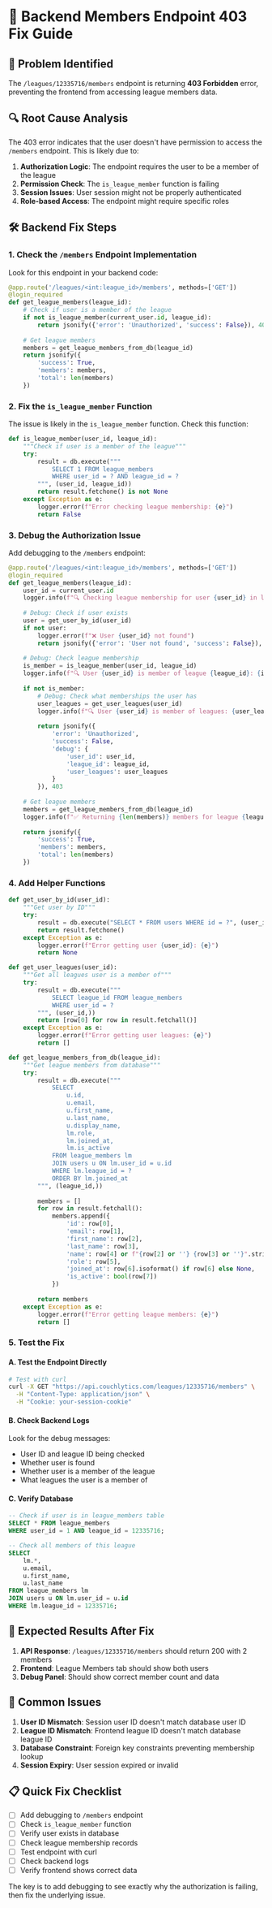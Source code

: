 # 🔧 Backend Members Endpoint 403 Fix Guide

## 🚨 Problem Identified
The `/leagues/12335716/members` endpoint is returning **403 Forbidden** error, preventing the frontend from accessing league members data.

## 🔍 Root Cause Analysis

The 403 error indicates that the user doesn't have permission to access the `/members` endpoint. This is likely due to:

1. **Authorization Logic**: The endpoint requires the user to be a member of the league
2. **Permission Check**: The `is_league_member` function is failing
3. **Session Issues**: User session might not be properly authenticated
4. **Role-based Access**: The endpoint might require specific roles

## 🛠️ Backend Fix Steps

### 1. Check the `/members` Endpoint Implementation

Look for this endpoint in your backend code:

```python
@app.route('/leagues/<int:league_id>/members', methods=['GET'])
@login_required
def get_league_members(league_id):
    # Check if user is a member of the league
    if not is_league_member(current_user.id, league_id):
        return jsonify({'error': 'Unauthorized', 'success': False}), 403
    
    # Get league members
    members = get_league_members_from_db(league_id)
    return jsonify({
        'success': True,
        'members': members,
        'total': len(members)
    })
```

### 2. Fix the `is_league_member` Function

The issue is likely in the `is_league_member` function. Check this function:

```python
def is_league_member(user_id, league_id):
    """Check if user is a member of the league"""
    try:
        result = db.execute("""
            SELECT 1 FROM league_members 
            WHERE user_id = ? AND league_id = ?
        """, (user_id, league_id))
        return result.fetchone() is not None
    except Exception as e:
        logger.error(f"Error checking league membership: {e}")
        return False
```

### 3. Debug the Authorization Issue

Add debugging to the `/members` endpoint:

```python
@app.route('/leagues/<int:league_id>/members', methods=['GET'])
@login_required
def get_league_members(league_id):
    user_id = current_user.id
    logger.info(f"🔍 Checking league membership for user {user_id} in league {league_id}")
    
    # Debug: Check if user exists
    user = get_user_by_id(user_id)
    if not user:
        logger.error(f"❌ User {user_id} not found")
        return jsonify({'error': 'User not found', 'success': False}), 404
    
    # Debug: Check league membership
    is_member = is_league_member(user_id, league_id)
    logger.info(f"🔍 User {user_id} is member of league {league_id}: {is_member}")
    
    if not is_member:
        # Debug: Check what memberships the user has
        user_leagues = get_user_leagues(user_id)
        logger.info(f"🔍 User {user_id} is member of leagues: {user_leagues}")
        
        return jsonify({
            'error': 'Unauthorized', 
            'success': False,
            'debug': {
                'user_id': user_id,
                'league_id': league_id,
                'user_leagues': user_leagues
            }
        }), 403
    
    # Get league members
    members = get_league_members_from_db(league_id)
    logger.info(f"✅ Returning {len(members)} members for league {league_id}")
    
    return jsonify({
        'success': True,
        'members': members,
        'total': len(members)
    })
```

### 4. Add Helper Functions

```python
def get_user_by_id(user_id):
    """Get user by ID"""
    try:
        result = db.execute("SELECT * FROM users WHERE id = ?", (user_id,))
        return result.fetchone()
    except Exception as e:
        logger.error(f"Error getting user {user_id}: {e}")
        return None

def get_user_leagues(user_id):
    """Get all leagues user is a member of"""
    try:
        result = db.execute("""
            SELECT league_id FROM league_members 
            WHERE user_id = ?
        """, (user_id,))
        return [row[0] for row in result.fetchall()]
    except Exception as e:
        logger.error(f"Error getting user leagues: {e}")
        return []

def get_league_members_from_db(league_id):
    """Get league members from database"""
    try:
        result = db.execute("""
            SELECT 
                u.id,
                u.email,
                u.first_name,
                u.last_name,
                u.display_name,
                lm.role,
                lm.joined_at,
                lm.is_active
            FROM league_members lm
            JOIN users u ON lm.user_id = u.id
            WHERE lm.league_id = ?
            ORDER BY lm.joined_at
        """, (league_id,))
        
        members = []
        for row in result.fetchall():
            members.append({
                'id': row[0],
                'email': row[1],
                'first_name': row[2],
                'last_name': row[3],
                'name': row[4] or f"{row[2] or ''} {row[3] or ''}".strip(),
                'role': row[5],
                'joined_at': row[6].isoformat() if row[6] else None,
                'is_active': bool(row[7])
            })
        
        return members
    except Exception as e:
        logger.error(f"Error getting league members: {e}")
        return []
```

### 5. Test the Fix

#### A. Test the Endpoint Directly
```bash
# Test with curl
curl -X GET "https://api.couchlytics.com/leagues/12335716/members" \
  -H "Content-Type: application/json" \
  -H "Cookie: your-session-cookie"
```

#### B. Check Backend Logs
Look for the debug messages:
- User ID and league ID being checked
- Whether user is found
- Whether user is a member of the league
- What leagues the user is a member of

#### C. Verify Database
```sql
-- Check if user is in league_members table
SELECT * FROM league_members 
WHERE user_id = 1 AND league_id = 12335716;

-- Check all members of this league
SELECT 
    lm.*,
    u.email,
    u.first_name,
    u.last_name
FROM league_members lm
JOIN users u ON lm.user_id = u.id
WHERE lm.league_id = 12335716;
```

## 🎯 Expected Results After Fix

1. **API Response**: `/leagues/12335716/members` should return 200 with 2 members
2. **Frontend**: League Members tab should show both users
3. **Debug Panel**: Should show correct member count and data

## 🚨 Common Issues

1. **User ID Mismatch**: Session user ID doesn't match database user ID
2. **League ID Mismatch**: Frontend league ID doesn't match database league ID
3. **Database Constraint**: Foreign key constraints preventing membership lookup
4. **Session Expiry**: User session expired or invalid

## 📋 Quick Fix Checklist

- [ ] Add debugging to `/members` endpoint
- [ ] Check `is_league_member` function
- [ ] Verify user exists in database
- [ ] Check league membership records
- [ ] Test endpoint with curl
- [ ] Check backend logs
- [ ] Verify frontend shows correct data

The key is to add debugging to see exactly why the authorization is failing, then fix the underlying issue.


